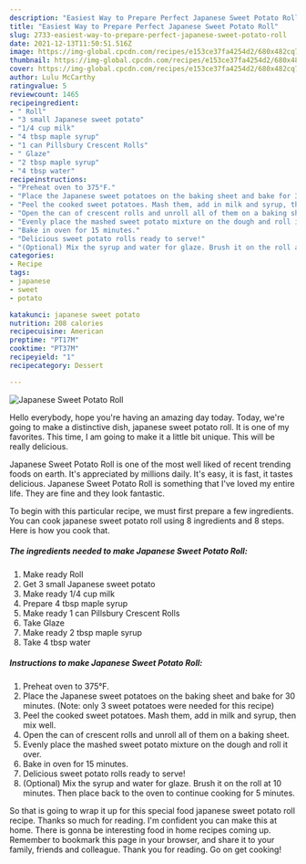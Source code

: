 ```yaml
---
description: "Easiest Way to Prepare Perfect Japanese Sweet Potato Roll"
title: "Easiest Way to Prepare Perfect Japanese Sweet Potato Roll"
slug: 2733-easiest-way-to-prepare-perfect-japanese-sweet-potato-roll
date: 2021-12-13T11:50:51.516Z
image: https://img-global.cpcdn.com/recipes/e153ce37fa4254d2/680x482cq70/japanese-sweet-potato-roll-recipe-main-photo.jpg
thumbnail: https://img-global.cpcdn.com/recipes/e153ce37fa4254d2/680x482cq70/japanese-sweet-potato-roll-recipe-main-photo.jpg
cover: https://img-global.cpcdn.com/recipes/e153ce37fa4254d2/680x482cq70/japanese-sweet-potato-roll-recipe-main-photo.jpg
author: Lulu McCarthy
ratingvalue: 5
reviewcount: 1465
recipeingredient:
- " Roll"
- "3 small Japanese sweet potato"
- "1/4 cup milk"
- "4 tbsp maple syrup"
- "1 can Pillsbury Crescent Rolls"
- " Glaze"
- "2 tbsp maple syrup"
- "4 tbsp water"
recipeinstructions:
- "Preheat oven to 375°F."
- "Place the Japanese sweet potatoes on the baking sheet and bake for 30 minutes. (Note: only 3 sweet potatoes were needed for this recipe)"
- "Peel the cooked sweet potatoes. Mash them, add in milk and syrup, then mix well."
- "Open the can of crescent rolls and unroll all of them on a baking sheet."
- "Evenly place the mashed sweet potato mixture on the dough and roll it over."
- "Bake in oven for 15 minutes."
- "Delicious sweet potato rolls ready to serve!"
- "(Optional) Mix the syrup and water for glaze. Brush it on the roll at 10 minutes. Then place back to the oven to continue cooking for 5 minutes."
categories:
- Recipe
tags:
- japanese
- sweet
- potato

katakunci: japanese sweet potato 
nutrition: 208 calories
recipecuisine: American
preptime: "PT17M"
cooktime: "PT37M"
recipeyield: "1"
recipecategory: Dessert

---
```



![Japanese Sweet Potato Roll](https://img-global.cpcdn.com/recipes/e153ce37fa4254d2/680x482cq70/japanese-sweet-potato-roll-recipe-main-photo.jpg)

Hello everybody, hope you're having an amazing day today. Today, we're going to make a distinctive dish, japanese sweet potato roll. It is one of my favorites. This time, I am going to make it a little bit unique. This will be really delicious.

Japanese Sweet Potato Roll is one of the most well liked of recent trending foods on earth. It's appreciated by millions daily. It's easy, it is fast, it tastes delicious. Japanese Sweet Potato Roll is something that I've loved my entire life. They are fine and they look fantastic.




To begin with this particular recipe, we must first prepare a few ingredients. You can cook japanese sweet potato roll using 8 ingredients and 8 steps. Here is how you cook that.

<!--inarticleads1-->

##### The ingredients needed to make Japanese Sweet Potato Roll:

1. Make ready  Roll
1. Get 3 small Japanese sweet potato
1. Make ready 1/4 cup milk
1. Prepare 4 tbsp maple syrup
1. Make ready 1 can Pillsbury Crescent Rolls
1. Take  Glaze
1. Make ready 2 tbsp maple syrup
1. Take 4 tbsp water




<!--inarticleads2-->

##### Instructions to make Japanese Sweet Potato Roll:

1. Preheat oven to 375°F.
1. Place the Japanese sweet potatoes on the baking sheet and bake for 30 minutes. (Note: only 3 sweet potatoes were needed for this recipe)
1. Peel the cooked sweet potatoes. Mash them, add in milk and syrup, then mix well.
1. Open the can of crescent rolls and unroll all of them on a baking sheet.
1. Evenly place the mashed sweet potato mixture on the dough and roll it over.
1. Bake in oven for 15 minutes.
1. Delicious sweet potato rolls ready to serve!
1. (Optional) Mix the syrup and water for glaze. Brush it on the roll at 10 minutes. Then place back to the oven to continue cooking for 5 minutes.




So that is going to wrap it up for this special food japanese sweet potato roll recipe. Thanks so much for reading. I'm confident you can make this at home. There is gonna be interesting food in home recipes coming up. Remember to bookmark this page in your browser, and share it to your family, friends and colleague. Thank you for reading. Go on get cooking!

